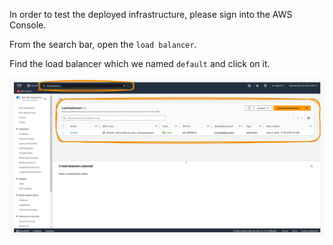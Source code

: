 In order to test the deployed infrastructure, please sign into the AWS Console.

From the search bar, open the `load balancer`.

Find the load balancer which we named `default` and click on it.

![alt text](https://raw.githubusercontent.com/EducloudHQ/learning_terraform/master/assets/load_balancer.png)



